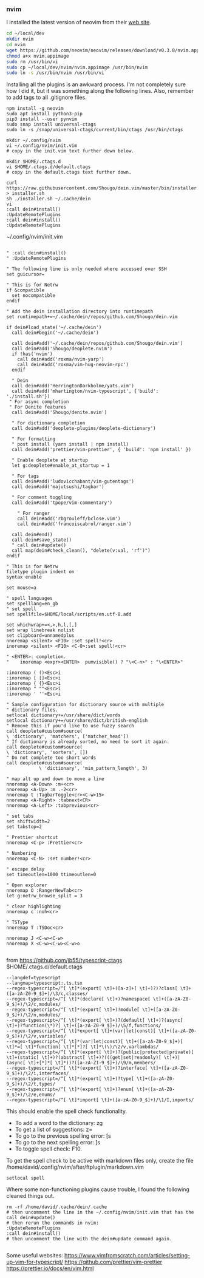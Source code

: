 ### nvim

I installed the latest version of neovim from their [web site](https://neovim.io/).

```bash
cd ~/local/dev
mkdir nvim
cd nvim
wget https://github.com/neovim/neovim/releases/download/v0.3.8/nvim.appimage
chmod a+x nvim.appimage
sudo rm /usr/bin/vi
sudo cp ~/local/dev/nvim/nvim.appimage /usr/bin/nvim
sudo ln -s /usr/bin/nvim /usr/bin/vi

```

Installing all the plugins is an awkward process. I'm not completely sure how I did it, but it was something along the following lines.
Also, remember to add tags to all .gitignore files.


```
npm install -g neovim
sudo apt install python3-pip
pip3 install --user pynvim
sudo snap install universal-ctags
sudo ln -s /snap/universal-ctags/current/bin/ctags /usr/bin/ctags

mkdir ~/.config/nvim
vi ~/.config/nvim/init.vim
# copy in the init.vim text further down below. 

mkdir $HOME/.ctags.d
vi $HOME/.ctags.d/default.ctags
# copy in the default.ctags text further down.

curl https://raw.githubusercontent.com/Shougo/dein.vim/master/bin/installer.sh > installer.sh 
sh ./installer.sh ~/.cache/dein 
vi 
:call dein#install()
:UpdateRemotePlugins 
:call dein#install()
:UpdateRemotePlugins 

```
~/.config/nvim/init.vim
```

" :call dein#install()
" :UpdateRemotePlugins

" The following line is only needed where accessed over SSH
set guicursor=

" This is for Netrw
if &compatible
  set nocompatible
endif

" Add the dein installation directory into runtimepath
set runtimepath+=~/.cache/dein/repos/github.com/Shougo/dein.vim

if dein#load_state('~/.cache/dein')
  call dein#begin('~/.cache/dein')

  call dein#add('~/.cache/dein/repos/github.com/Shougo/dein.vim')
  call dein#add('Shougo/deoplete.nvim')
  if !has('nvim')
    call dein#add('roxma/nvim-yarp')
    call dein#add('roxma/vim-hug-neovim-rpc')
  endif

  " Dein
  call dein#add('HerringtonDarkholme/yats.vim')
  call dein#add('mhartington/nvim-typescript', {'build': './install.sh'})
 " For async completion
 " For Denite features
  call dein#add('Shougo/denite.nvim')

  " For dictionary completion 
  call dein#add('deoplete-plugins/deoplete-dictionary')
  
  " For formatting
  " post install (yarn install | npm install)
  call dein#add('prettier/vim-prettier', { 'build': 'npm install' })

  " Enable deoplete at startup
  let g:deoplete#enable_at_startup = 1

  " For tags 
  call dein#add('ludovicchabant/vim-gutentags')
  call dein#add('majutsushi/tagbar')

  " For comment toggling
  call dein#add('tpope/vim-commentary')

	" For ranger
	call dein#add('rbgrouleff/bclose.vim')
	call dein#add('francoiscabrol/ranger.vim')

  call dein#end()
  call dein#save_state()
  " call dein#update()
  call map(dein#check_clean(), "delete(v:val, 'rf')")
endif

" This is for Netrw
filetype plugin indent on
syntax enable

set mouse=a

" spell languages
set spelllang=en_gb
" set spell
set spellfile=$HOME/local/scripts/en.utf-8.add

set whichwrap+=<,>,h,l,[,]
set wrap linebreak nolist
set clipboard=unnamedplus
nnoremap <silent> <F10> :set spell!<cr>
inoremap <silent> <F10> <C-O>:set spell!<cr>

" <ENTER>: completion.
"    inoremap <expr><ENTER>  pumvisible() ? "\<C-n>" : "\<ENTER>"

:inoremap ( ()<Esc>i
:inoremap [ []<Esc>i
:inoremap { {}<Esc>i
:inoremap " ""<Esc>i
:inoremap ' ''<Esc>i

" Sample configuration for dictionary source with multiple
" dictionary files.
setlocal dictionary+=/usr/share/dict/words
setlocal dictionary+=/usr/share/dict/british-english
" Remove this if you'd like to use fuzzy search
call deoplete#custom#source(
\ 'dictionary', 'matchers', ['matcher_head'])
" If dictionary is already sorted, no need to sort it again.
call deoplete#custom#source(
\ 'dictionary', 'sorters', [])
" Do not complete too short words
call deoplete#custom#source(
			\ 'dictionary', 'min_pattern_length', 3)

" map alt up and down to move a line 
nnoremap <A-Down> :m+<cr>
nnoremap <A-Up> :m .-2<cr> 
nnoremap t :TagbarToggle<cr><C-w>15> 
nnoremap <A-Right> :tabnext<CR>
nnoremap <A-Left> :tabprevious<cr>

" set tabs
set shiftwidth=2
set tabstop=2

" Prettier shortcut
nnoremap <C-p> :Prettier<cr>

" Numbering
nnoremap <C-N> :set number!<cr>

" escape delay
set timeoutlen=1000 ttimeoutlen=0

" Open explorer
nnoremap O :RangerNewTab<cr>
let g:netrw_browse_split = 3

" clear highlighting
nnoremap c :noh<cr>

" TSType
nnoremap T :TSDoc<cr>

nnoremap J <C-w><C-w>
nnoremap X <C-w><C-w><C-w>o


```

from https://github.com/jb55/typescript-ctags
$HOME/.ctags.d/default.ctags 
```
--langdef=typescript
--langmap=typescript:.ts.tsx
--regex-typescript=/^[ \t]*(export[ \t]+([a-z]+[ \t]+)?)?class[ \t]+([a-zA-Z0-9_$]+)/\3/c,classes/
--regex-typescript=/^[ \t]*(declare[ \t]+)?namespace[ \t]+([a-zA-Z0-9_$]+)/\2/c,modules/
--regex-typescript=/^[ \t]*(export[ \t]+)?module[ \t]+([a-zA-Z0-9_$]+)/\2/n,modules/
--regex-typescript=/^[ \t]*(export[ \t]+)?(default[ \t]+)?(async[ \t]+)?function(\*)?[ \t]+([a-zA-Z0-9_$]+)/\5/f,functions/
--regex-typescript=/^[ \t]*export[ \t]+(var|let|const)[ \t]+([a-zA-Z0-9_$]+)/\2/v,variables/
--regex-typescript=/^[ \t]*(var|let|const)[ \t]+([a-zA-Z0-9_$]+)[ \t]*=[ \t]*function[ \t]*[*]?[ \t]*\(\)/\2/v,varlambdas/
--regex-typescript=/^[ \t]*(export[ \t]+)?(public|protected|private)[ \t]+(static[ \t]+)?(abstract[ \t]+)?(((get|set|readonly)[ \t]+)|(async[ \t]+[*]*[ \t]*))?([a-zA-Z1-9_$]+)/\9/m,members/
--regex-typescript=/^[ \t]*(export[ \t]+)?interface[ \t]+([a-zA-Z0-9_$]+)/\2/i,interfaces/
--regex-typescript=/^[ \t]*(export[ \t]+)?type[ \t]+([a-zA-Z0-9_$]+)/\2/t,types/
--regex-typescript=/^[ \t]*(export[ \t]+)?enum[ \t]+([a-zA-Z0-9_$]+)/\2/e,enums/
--regex-typescript=/^[ \t]*import[ \t]+([a-zA-Z0-9_$]+)/\1/I,imports/

```

This should enable the spell check functionality. 
- To add a word to the dictionary: zg 
- To get a list of suggestions: z=
- To go to the previous spelling error: [s
- To go to the next spelling error: ]s
- To toggle spell check: F10.

To get the spell check to be active with markdown files only, create the file /home/david/.config/nvim/after/ftplugin/markdown.vim

```
setlocal spell
```


Where some non-functioning plugins cause trouble, I found the following cleaned things out. 
```
rm -rf /home/david/.cache/dein/.cache
# then uncomment the line in the ~/.config/nvim/init.vim that has the 
call dein#update()
# then rerun the commands in nvim:
:UpdateRemotePlugins 
:call dein#install()
# then uncomment the line with the dein#update command again.


```
Some useful websites:
https://www.vimfromscratch.com/articles/setting-up-vim-for-typescript/
https://github.com/prettier/vim-prettier
https://prettier.io/docs/en/vim.html


